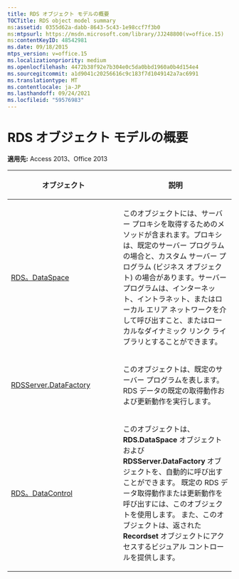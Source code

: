 ```yaml
---
title: RDS オブジェクト モデルの概要
TOCTitle: RDS object model summary
ms:assetid: 0355d62a-dabb-8643-5c43-1e98ccf7f3b0
ms:mtpsurl: https://msdn.microsoft.com/library/JJ248800(v=office.15)
ms:contentKeyID: 48542981
ms.date: 09/18/2015
mtps_version: v=office.15
ms.localizationpriority: medium
ms.openlocfilehash: 4472b38f92e7b304e0c5da0bbd1960a0b4d154e4
ms.sourcegitcommit: a1d9041c20256616c9c183f7d1049142a7ac6991
ms.translationtype: MT
ms.contentlocale: ja-JP
ms.lasthandoff: 09/24/2021
ms.locfileid: "59576983"
---
```

# <a name="rds-object-model-summary"></a>RDS オブジェクト モデルの概要


**適用先:** Access 2013、Office 2013

<table>
<colgroup>
<col style="width: 50%" />
<col style="width: 50%" />
</colgroup>
<thead>
<tr class="header">
<th><p>オブジェクト</p></th>
<th><p>説明</p></th>
</tr>
</thead>
<tbody>
<tr class="odd">
<td><p><a href="dataspace-object-rds.md">RDS。DataSpace</a></p></td>
<td><p>このオブジェクトには、サーバー プロキシを取得するためのメソッドが含まれます。プロキシは、既定のサーバー プログラムの場合と、カスタム サーバー プログラム (ビジネス オブジェクト) の場合があります。サーバー プログラムは、インターネット、イントラネット、またはローカル エリア ネットワークを介して呼び出すこと、またはローカルなダイナミック リンク ライブラリとすることができます。</p></td>
</tr>
<tr class="even">
<td><p><a href="datafactory-object-rdsserver.md">RDSServer.DataFactory</a></p></td>
<td><p>このオブジェクトは、既定のサーバー プログラムを表します。RDS データの既定の取得動作および更新動作を実行します。</p></td>
</tr>
<tr class="odd">
<td><p><a href="datacontrol-object-rds.md">RDS。DataControl</a></p></td>
<td><p>このオブジェクトは、<strong>RDS.DataSpace</strong> オブジェクトおよび <strong>RDSServer.DataFactory</strong> オブジェクトを、自動的に呼び出すことができます。 既定の RDS データ取得動作または更新動作を呼び出すには、このオブジェクトを使用します。 また、このオブジェクトは、返された <strong>Recordset</strong> オブジェクトにアクセスするビジュアル コントロールを提供します。</p></td>
</tr>
</tbody>
</table>

